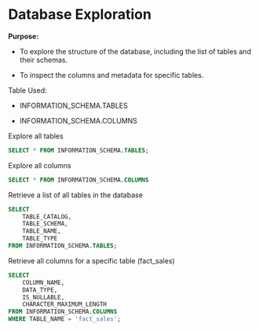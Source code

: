 # Database Exploration

**Purpose:**
   
- To explore the structure of the database, including the list of tables and their schemas.

- To inspect the columns and metadata for specific tables.

Table Used:
    
- INFORMATION_SCHEMA.TABLES

- INFORMATION_SCHEMA.COLUMNS

Explore all tables
```sql
SELECT * FROM INFORMATION_SCHEMA.TABLES;
```
Explore all columns
```sql
SELECT * FROM INFORMATION_SCHEMA.COLUMNS
```
 Retrieve a list of all tables in the database
```sql
SELECT 
    TABLE_CATALOG, 
    TABLE_SCHEMA, 
    TABLE_NAME, 
    TABLE_TYPE
FROM INFORMATION_SCHEMA.TABLES;
```
Retrieve all columns for a specific table (fact_sales)
```sql
SELECT 
    COLUMN_NAME, 
    DATA_TYPE, 
    IS_NULLABLE, 
    CHARACTER_MAXIMUM_LENGTH
FROM INFORMATION_SCHEMA.COLUMNS
WHERE TABLE_NAME = 'fact_sales';
```
